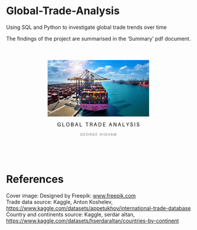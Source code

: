 # Global-Trade-Analysis
Using SQL and Python to investigate global trade trends over time

The findings of the project are summarised in the ‘Summary’ pdf document.

<img src="Images/title page.png" alt="alt text" width="500" height="300">

# References
Cover image: Designed by Freepik: www.freepik.com \
Trade data source: Kaggle, Anton Koshelev, https://www.kaggle.com/datasets/appetukhov/international-trade-database \
Country and continents source: Kaggle, serdar altan, https://www.kaggle.com/datasets/hserdaraltan/countries-by-continent

